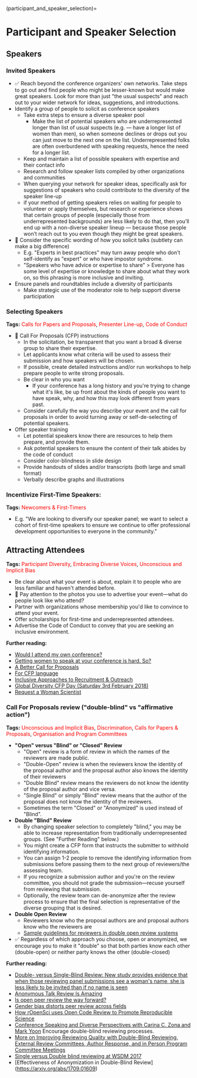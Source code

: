 ```{tags} Participant-Diversity, Presenter-Line-up, Embracing-Diverse-Voices-and-Experiences, Unconscious-and-Implicit-Bias, Tokenism
```

(participant_and_speaker_selection)=
# Participant and Speaker Selection

## Speakers

### Invited Speakers

- ✅ Reach beyond the conference organizers&#39; own networks. Take steps to go out and find people who might be lesser-known but would make great speakers. Look for more than just &quot;the usual suspects&quot; and reach out to your wider network for ideas, suggestions, and introductions.
- Identify a group of people to solicit as conference speakers
  - Take extra steps to ensure a diverse speaker pool
    - Make the list of potential speakers who are underrepresented longer than list of usual suspects (e.g. — have a longer list of women than men), so when someone declines or drops out you can just move to the next one on the list. Underrepresented folks are often overburdened with speaking requests, hence the need for a longer list.
  - Keep and maintain a list of possible speakers with expertise and their contact info
  - Research and follow speaker lists compiled by other organizations and communities
  - When querying your network for speaker ideas, specifically ask for suggestions of speakers who could contribute to the diversity of the speaker line-up
  - if your method of getting speakers relies on waiting for people to volunteer or apply themselves, but research or experience shows that certain groups of people (especially those from underrepresented backgrounds) are less likely to do that, then you’ll end up with a non-diverse speaker lineup — because those people won’t reach out to you even though they might be great speakers.
- 🍎 Consider the specific wording of how you solicit talks (subtlety can make a big difference) 
  - E.g. &quot;Experts in best practices&quot; may turn away people who don&#39;t self-identify as &quot;expert&quot; or who have impostor syndrome.
  - &quot;Speakers who have advice or expertise to share&quot; &gt; Everyone has some level of expertise or knowledge to share about what they work on, so this phrasing is more inclusive and inviting.
- Ensure panels and roundtables include a diversity of participants
  - Make strategic use of the moderator role to help support diverse participation

### Selecting Speakers
**Tags:** <span style="color:red"> Calls for Papers and Proposals</span>, <span style="color:red"> Presenter Line-up</span>, <span style="color:red"> Code of Conduct</span>

- 🍎 Call For Proposals (CFP) instructions
  - In the solicitation, be transparent that you want a broad &amp; diverse group to share their expertise.
  - Let applicants know what criteria will be used to assess their submission and how speakers will be chosen.
  - If possible, create detailed instructions and/or run workshops to help prepare people to write strong proposals.
  - Be clear in who you want
    - If your conference has a long history and you&#39;re trying to change what it&#39;s like, be up front about the kinds of people you want to have speak, why, and how this may look different from years past.
  - Consider carefully the way you describe your event and the call for proposals in order to avoid turning away or self-de-selecting of potential speakers.
- Offer speaker training
  - Let potential speakers know there are resources to help them prepare, and provide them.
  - Ask potential speakers to ensure the content of their talk abides by the code of conduct
  - Consider color-blindness in slide design
  - Provide handouts of slides and/or transcripts (both large and small format)
  - Verbally describe graphs and illustrations

### Incentivize First-Time Speakers:

**Tags:** <span style="color:red"> Newcomers & First-Timers</span>

- E.g. &quot;We are looking to diversify our speaker panel; we want to select a cohort of first-time speakers to ensure we continue to offer professional development opportunities to everyone in the community.&quot;

## Attracting Attendees

**Tags:** <span style="color:red"> Participant Diversity</span>, <span style="color:red"> Embracing Diverse Voices</span>, <span style="color:red"> Unconscious and Implicit Bias</span>

- Be clear about what your event is about, explain it to people who are less familiar and haven&#39;t attended before.
- 🍎 Pay attention to the photos you use to advertise your event—what do people look like who attend?
- Partner with organizations whose membership you'd like to convince to attend your event.
- Offer scholarships for first-time and underrepresented attendees.
- Advertise the Code of Conduct to convey that you are seeking an inclusive environment.

**Further reading:**

- [Would I attend my own conference?](http://radar.oreilly.com/2011/03/would-i-attend-my-own-conferen.html)
- [Getting women to speak at your conference is hard. So?](http://www.dogsandshoes.com/2012/06/getting-women-and-other-under-represented-people-to-speak-at-your-conference-is-hard-so.html)
- [A Better Call for Proposals](https://web.archive.org/web/20211123193159/http://2016.cssconf.com.au/2016/07/01/cfp.html)
- [For CFP language](https://textio.com/)
- [Inclusive Approaches to Recruitment & Outreach](https://www.numfocus.org/blog/inclusive-approaches-to-recruitment-outreach-notes-from-the-disc-unconference/)
- [Global Diversity CFP Day (Saturday 3rd February 2018)](https://www.globaldiversitycfpday.com/)
- [Request a Woman Scientist](https://500womenscientists.org/request-a-scientist/)

### Call For Proposals review (&quot;double-blind&quot; vs &quot;affirmative action&quot;)

**Tags:** <span style="color:red"> Unconscious and Implicit Bias</span>, <span style="color:red"> Discrimination</span>, <span style="color:red"> Calls for Papers & Proposals</span>, <span style="color:red"> Organisation and Program Committees</span>
  - **&quot;Open&quot; versus &quot;Blind&quot; or &quot;Closed&quot; Review**
    - &quot;Open&quot; review is a form of review in which the names of the reviewers are made public.
    - &quot;Double-Open&quot; review is when the reviewers know the identity of the proposal author and the proposal author also knows the identity of their reviewers
    - &quot;Double Blind&quot; review means the reviewers do not know the identity of the proposal author and vice versa. 
    - &quot;Single Blind&quot; or simply &quot;Blind&quot; review means that the author of the proposal does not know the identity of the reviewers.
    - Sometimes the term &quot;Closed&quot; or &quot;Anonymized&quot; is used instead of &quot;Blind&quot;.
   - **Double &quot;Blind&quot; Review**
     - By changing speaker selection to completely &quot;blind,&quot; you may be able to increase representation from traditionally underrepresented groups. (See &quot;Further Reading&quot; below.)
      - You might create a CFP form that instructs the submitter to withhold identifying information.
      - You can assign 1-2 people to remove the identifying information from submissions before passing them to the next group of reviewers/the assessing team.
      - If you recognize a submission author and you&#39;re on the review committee, you should not grade the submission—recuse yourself from reviewing that submission.
      - Optionally, the review team can de-anonymize after the review process to ensure that the final selection is representative of the diverse grouping that is desired.
  - **Double Open Review**
    - Reviewers know who the proposal authors are and proposal authors know who the reviewers are
    - [Sample guidelines for reviewers in double open review systems](https://www.scipy2022.scipy.org/chair-reviewer-guidelines)
 - ✅ Regardless of which approach you choose, open or anonymized, we encourage you to make it &quot;double&quot; so that both parties know each other (double-open) or neither party knows the other (double-closed) 
 
**Further reading:**

- [Double- versus Single-Blind Review: New study provides evidence that when those reviewing panel submissions see a woman's name, she is less likely to be invited than if no name is seen](https://www.insidehighered.com/news/2016/09/07/new-study-suggests-continued-bias-academic-conference-panel-selections)
- [Anonymous Talk Review Is Amazing](https://jvns.ca/blog/2014/05/28/anonymous-talk-submission-equals-amazing/)
- [Is open peer review the way forward?](https://www.elsevier.com/reviewers-update/story/innovation-in-publishing/is-open-peer-review-the-way-forward)
- [Gender bias distorts peer review across fields](http://www.nature.com/news/gender-bias-distorts-peer-review-across-fields-1.21685)
- [How rOpenSci uses Open Code Review to Promote Reproducible Science](https://www.numfocus.org/blog/how-ropensci-uses-code-review-to-promote-reproducible-science/)
- [Conference Speaking and Diverse Perspectives with Carina C. Zona and Mark Yoon](https://www.techdoneright.io/9)
Encourage double-blind reviewing processes.
- [More on Improving Reviewing Quality with Double-Blind Reviewing, External Review Committees, Author Response, and in Person Program Committee Meetings](http://www.cs.utexas.edu/users/mckinley/notes/blind.html)
- [Single versus Double blind reviewing at WSDM 2017](https://arxiv.org/abs/1702.00502)
- [Effectiveness of Anonymization in Double-Blind Review] (https://arxiv.org/abs/1709.01609)


